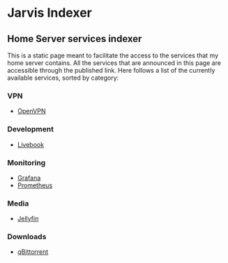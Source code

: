 # Jarvis Indexer

## Home Server services indexer

This is a static page meant to facilitate the access to the services that my
home server contains. All the services that are announced in this page are
accessible through the published link. Here follows a list of the currently
available services, sorted by category:

### VPN

- [OpenVPN](http://192.168.68.120:943)

### Development

- [Livebook](http://192.168.68.120:30001)

### Monitoring

- [Grafana](http://192.168.68.120:3000)
- [Prometheus](http://192.168.68.120:9090)

### Media

- [Jellyfin](http://192.168.68.120:8096)

### Downloads

- [qBittorrent](http://192.168.120:8080)
